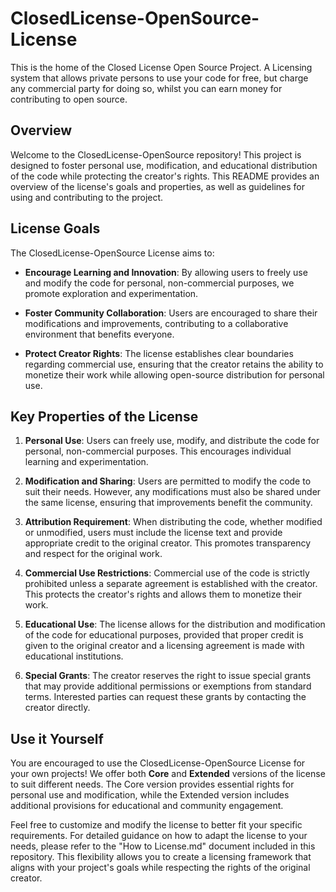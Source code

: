 # ClosedLicense-OpenSource-License
This is the home of the Closed License Open Source Project. A Licensing system that allows private persons to use your code for free, but charge any commercial party for doing so, whilst you can earn money for contributing to open source.


## Overview
Welcome to the ClosedLicense-OpenSource repository! This project is designed to foster personal use, modification, and educational distribution of the code while protecting the creator's rights. This README provides an overview of the license's goals and properties, as well as guidelines for using and contributing to the project.

## License Goals
The ClosedLicense-OpenSource License aims to:


- **Encourage Learning and Innovation**: By allowing users to freely use and modify the code for personal, non-commercial purposes, we promote exploration and experimentation.

- **Foster Community Collaboration**: Users are encouraged to share their modifications and improvements, contributing to a collaborative environment that benefits everyone.

- **Protect Creator Rights**: The license establishes clear boundaries regarding commercial use, ensuring that the creator retains the ability to monetize their work while allowing open-source distribution for personal use.

## Key Properties of the License


1. **Personal Use**: Users can freely use, modify, and distribute the code for personal, non-commercial purposes. This encourages individual learning and experimentation.


2. **Modification and Sharing**: Users are permitted to modify the code to suit their needs. However, any modifications must also be shared under the same license, ensuring that improvements benefit the community.


3. **Attribution Requirement**: When distributing the code, whether modified or unmodified, users must include the license text and provide appropriate credit to the original creator. This promotes transparency and respect for the original work.


4. **Commercial Use Restrictions**: Commercial use of the code is strictly prohibited unless a separate agreement is established with the creator. This protects the creator's rights and allows them to monetize their work.


5. **Educational Use**: The license allows for the distribution and modification of the code for educational purposes, provided that proper credit is given to the original creator and a licensing agreement is made with educational institutions.


6. **Special Grants**: The creator reserves the right to issue special grants that may provide additional permissions or exemptions from standard terms. Interested parties can request these grants by contacting the creator directly.

## Use it Yourself

You are encouraged to use the ClosedLicense-OpenSource License for your own projects! We offer both **Core** and **Extended** versions of the license to suit different needs. The Core version provides essential rights for personal use and modification, while the Extended version includes additional provisions for educational and community engagement. 

Feel free to customize and modify the license to better fit your specific requirements. For detailed guidance on how to adapt the license to your needs, please refer to the "How to License.md" document included in this repository. This flexibility allows you to create a licensing framework that aligns with your project's goals while respecting the rights of the original creator.

